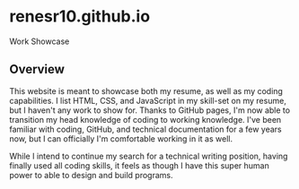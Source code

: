 # renesr10.github.io
Work Showcase


## Overview
This website is meant to showcase both my resume, as well as my coding capabilities. I list HTML, CSS, and JavaScript in my skill-set on my resume, but I haven't any work to show for. Thanks to GitHub pages, I'm now able to transition my head knowledge of coding to working knowledge. I've been familiar with coding, GitHub, and technical documentation for a few years now, but I can officially I'm comfortable working in it as well.

While I intend to continue my search for a technical writing position, having finally used all coding skills, it feels as though I have this super human power to able to design and build programs. 



